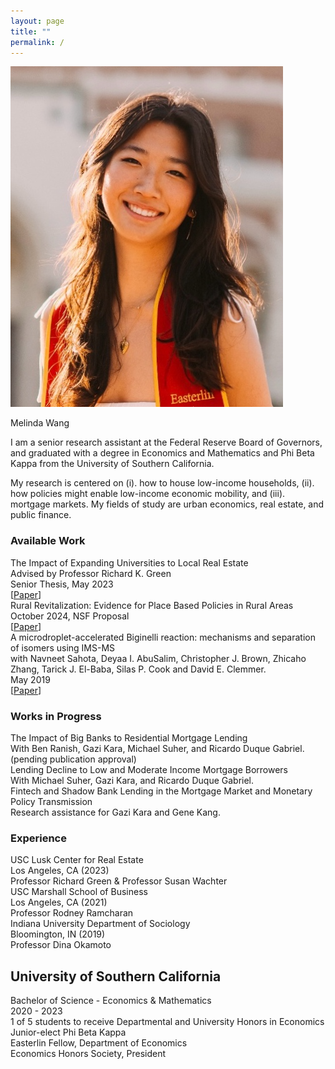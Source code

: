 ```yaml
---
layout: page
title: ""
permalink: /
---
```



![Headshot](/assets/images/picture.png)


Melinda Wang


I am a senior research assistant at the Federal Reserve Board of Governors, and graduated with a degree in Economics and Mathematics and Phi Beta Kappa from the University of Southern California.


My research is centered on (i). how to house low-income households, (ii). how policies might enable low-income economic mobility, and (iii). mortgage markets. My fields of study are urban economics, real estate, and public finance.


<span id="email"></span>
<script>
   const p = ['com', 'gmail', 'melindwang'].reverse();
   const e = document.getElementById('email');
   e.innerHTML = `You can reach me at <a href="mailto:${p[0]}@${p[1]}.${p[2]}">${p[0]}@${p[1]}.${p[2]}</a>`;
</script>


<h3>Available Work</h3>
<div class="publications">
 <div class="pub-entry">
   <div class="pub-title">
     The Impact of Expanding Universities to Local Real Estate
   </div>
   <div class="pub-authors">
     Advised by Professor Richard K. Green
   </div>
   <div class="pub-details">
     Senior Thesis, May 2023
   </div>
   <div class="pub-links">
     [<a href="https://www.google.com">Paper</a>]
   </div>
 </div>


 <div class="pub-entry">
   <div class="pub-title">
     Rural Revitalization: Evidence for Place Based Policies in Rural Areas
   </div>
   <div class="pub-details">
     October 2024, NSF Proposal
   </div>
   <div class="pub-links">
     [<a href="https://docs.google.com/document/d/1N3-bw6H4bHsTFJrDc69ryS-QB58J14ma6nE7PHUI42U/edit?usp=sharing">Paper</a>]
   </div>
 </div>
 <div class="pub-entry">
   <div class="pub-title">
     A microdroplet-accelerated Biginelli reaction: mechanisms and separation of isomers using IMS-MS
   </div>
   <div class="pub-authors">
     with Navneet Sahota, Deyaa I. AbuSalim, Christopher J. Brown, Zhicaho Zhang,  Tarick J. El-Baba, Silas P. Cook and David E. Clemmer.
   </div>
   <div class="pub-details">
     May 2019
   </div>
   <div class="pub-links">
     [<a href="https://pubmed.ncbi.nlm.nih.gov/31160956/">Paper</a>]
   </div>
 </div>
</div>




<h3>Works in Progress</h3>
<div class="publications">
 <div class="pub-entry">
   <div class="pub-title">
     The Impact of Big Banks to Residential Mortgage Lending
   </div>
   <div class="pub-authors">
     With Ben Ranish, Gazi Kara, Michael Suher, and Ricardo Duque Gabriel.
   </div>
   <div class="pub-details">
     (pending publication approval)
   </div>
 </div>


 <div class="pub-entry">
   <div class="pub-title">
     Lending Decline to Low and Moderate Income Mortgage Borrowers
   </div>
   <div class="pub-authors">
     With Michael Suher, Gazi Kara, and Ricardo Duque Gabriel.
   </div>
 </div>
 <div class="pub-entry">
   <div class="pub-title">
     Fintech and Shadow Bank Lending in the Mortgage Market and Monetary Policy
Transmission
   </div>
   <div class="pub-authors">
     Research assistance for Gazi Kara and Gene Kang.
   </div>
 </div>
</div>


<h3>Experience</h3>
<div class="research-experience">
 <div class="experience-entry">
   <div class="institution">
     USC Lusk Center for Real Estate
   </div>
   <div class="location-date">
     Los Angeles, CA (2023)
   </div>
   <div class="supervisor">
     Professor Richard Green & Professor Susan Wachter
   </div>
 </div>


 <div class="experience-entry">
   <div class="institution">
     USC Marshall School of Business
   </div>
   <div class="location-date">
     Los Angeles, CA (2021)
   </div>
   <div class="supervisor">
     Professor Rodney Ramcharan
   </div>
 </div>


 <div class="experience-entry">
   <div class="institution">
     Indiana University Department of Sociology
   </div>
   <div class="location-date">
     Bloomington, IN (2019)
   </div>
   <div class="supervisor">
     Professor Dina Okamoto
   </div>
 </div>
</div>


<div class="education-section">
 <h2>University of Southern California</h2>
 <div class="degree">Bachelor of Science - Economics & Mathematics</div>
 <div class="years">2020 - 2023</div>
  <div class="honors">
   <div>1 of 5 students to receive Departmental and University Honors in Economics </div>
   <div>Junior-elect Phi Beta Kappa</div>
   <div>Easterlin Fellow, Department of Economics</div>
   <div>Economics Honors Society, President</div>
 </div>
</div>


